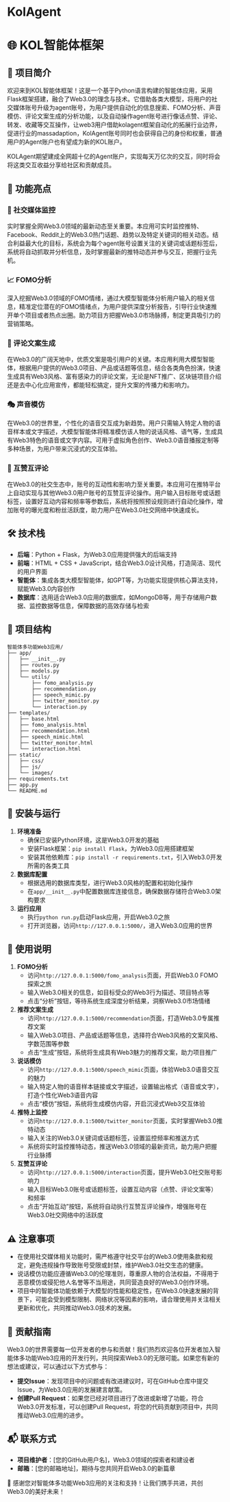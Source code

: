 # KolAgent
# 🌐 KOL智能体框架

## 🌟 项目简介
欢迎来到KOL智能体框架！这是一个基于Python语言构建的智能体应用，采用Flask框架搭建，融合了Web3.0的理念与技术。它借助各类大模型，将用户的社交媒体账号升级为agent账号，为用户提供自动化的信息搜索、FOMO分析、声音模仿、评论文案生成的分析功能，以及自动操作agent账号进行像话点赞、评论、转发、收藏等交互操作，让web3用户借助kolagent框架自动化的拓展行业边界，促进行业的massadaption，KolAgent账号同时也会获得自己的身份和权重，普通用户的Agent账户也有望成为新的KOL账户。

KOLAgent期望建成全网超十亿的Agent账户，实现每天万亿次的交互，同时将会将这类交互收益分享给社区和贡献成员。

## 🚀 功能亮点

### 🔄 社交媒体监控
实时掌握全网Web3.0领域的最新动态至关重要。本应用可实时监控推特、Facebook、Reddit上的Web3.0热门话题、趋势以及特定关键词的相关动态。结合利益最大化的目标，系统会为每个agent账号设置关注的关键词或话题标签后，系统将自动抓取并分析信息，及时掌握最新的推特动态并参与交互，把握行业先机。

### 📈 FOMO分析
深入挖掘Web3.0领域的FOMO情绪，通过大模型智能体分析用户输入的相关信息，精准定位潜在的FOMO情绪点，为用户提供深度分析报告，引导行业快速推开单个项目或者热点出圈。助力项目方把握Web3.0市场脉搏，制定更具吸引力的营销策略。

### 📝 评论文案生成
在Web3.0的广阔天地中，优质文案是吸引用户的关键。本应用利用大模型智能体，根据用户提供的Web3.0项目、产品或话题等信息，结合各类角色扮演，快速生成具有Web3风格、富有感染力的评论文案，无论是NFT推广、区块链项目介绍还是去中心化应用宣传，都能轻松搞定，提升文案的传播力和影响力。

### 🎭 声音模仿
在Web3.0的世界里，个性化的语音交互成为新趋势。用户只需输入特定人物的语音样本或文字描述，大模型智能体将精准模仿该人物的说话风格、语气等，生成具有Web3特色的语音或文字内容。可用于虚拟角色创作、Web3.0语音播报定制等多种场景，为用户带来沉浸式的交互体验。

### 💖 互赞互评论
在Web3.0的社交生态中，账号的互动性和影响力至关重要。本应用可在推特平台上自动实现与其他Web3.0用户账号的互赞互评论操作。用户输入目标账号或话题标签，设置好互动内容和频率等参数后，系统将按照预设规则进行自动化操作，增加账号的曝光度和粉丝活跃度，助力用户在Web3.0社交网络中快速成长。

## 🛠 技术栈
- **后端**：Python + Flask，为Web3.0应用提供强大的后端支持
- **前端**：HTML + CSS + JavaScript，结合Web3.0设计风格，打造简洁、现代的用户界面
- **智能体**：集成各类大模型智能体，如GPT等，为功能实现提供核心算法支持，赋能Web3.0内容创作
- **数据库**：选用适合Web3.0应用的数据库，如MongoDB等，用于存储用户数据、监控数据等信息，保障数据的高效存储与检索

## 📂 项目结构
```
智能体多功能Web3应用/
├── app/
│   ├── __init__.py
│   ├── routes.py
│   ├── models.py
│   └── utils/
│       ├── fomo_analysis.py
│       ├── recommendation.py
│       ├── speech_mimic.py
│       ├── twitter_monitor.py
│       └── interaction.py
├── templates/
│   ├── base.html
│   ├── fomo_analysis.html
│   ├── recommendation.html
│   ├── speech_mimic.html
│   ├── twitter_monitor.html
│   └── interaction.html
├── static/
│   ├── css/
│   ├── js/
│   └── images/
├── requirements.txt
├── app.py
└── README.md
```

## 🏃 安装与运行
1. **环境准备**
   - 确保已安装Python环境，这是Web3.0开发的基础
   - 安装Flask框架：`pip install Flask`，为Web3.0应用搭建框架
   - 安装其他依赖库：`pip install -r requirements.txt`，引入Web3.0开发所需的各类工具
2. **数据库配置**
   - 根据选用的数据库类型，进行Web3.0风格的配置和初始化操作
   - 在`app/__init__.py`中配置数据库连接信息，确保数据存储符合Web3.0架构要求
3. **运行应用**
   - 执行`python run.py`启动Flask应用，开启Web3.0之旅
   - 打开浏览器，访问`http://127.0.0.1:5000/`，进入Web3.0应用的世界

## 📖 使用说明
1. **FOMO分析**
   - 访问`http://127.0.0.1:5000/fomo_analysis`页面，开启Web3.0 FOMO探索之旅
   - 输入Web3.0相关的信息，如目标受众的Web3行为描述、项目特点等
   - 点击“分析”按钮，等待系统生成深度分析结果，洞察Web3.0市场情绪
2. **推荐文案生成**
   - 访问`http://127.0.0.1:5000/recommendation`页面，打造Web3.0专属推荐文案
   - 输入Web3.0项目、产品或话题等信息，选择符合Web3风格的文案风格、字数范围等参数
   - 点击“生成”按钮，系统将生成具有Web3魅力的推荐文案，助力项目推广
3. **说话模仿**
   - 访问`http://127.0.0.1:5000/speech_mimic`页面，体验Web3.0语音交互的魅力
   - 输入特定人物的语音样本链接或文字描述，设置输出格式（语音或文字），打造个性化Web3语音内容
   - 点击“模仿”按钮，系统将生成模仿内容，开启沉浸式Web3交互体验
4. **推特上监控**
   - 访问`http://127.0.0.1:5000/twitter_monitor`页面，实时掌握Web3.0推特动态
   - 输入关注的Web3.0关键词或话题标签，设置监控频率和推送方式
   - 系统将实时监控推特动态，推送Web3.0领域的最新资讯，助力用户把握行业脉搏
5. **互赞互评论**
   - 访问`http://127.0.0.1:5000/interaction`页面，提升Web3.0社交账号影响力
   - 输入目标Web3.0账号或话题标签，设置互动内容（点赞、评论文案等）和频率
   - 点击“开始互动”按钮，系统将自动执行互赞互评论操作，增强账号在Web3.0社交网络中的活跃度

## ⚠️ 注意事项
- 在使用社交媒体相关功能时，需严格遵守社交平台的Web3.0使用条款和规定，避免违规操作导致账号受限或封禁，维护Web3.0社交生态的健康。
- 说话模仿功能应遵循Web3.0的伦理准则，尊重原人物的合法权益，不得用于恶意模仿或侵犯他人名誉等不当用途，共同营造良好的Web3.0创作环境。
- 项目中的智能体功能依赖于大模型的性能和稳定性，在Web3.0快速发展的背景下，可能会受到模型限制、网络状况等因素的影响，请合理使用并关注相关更新和优化，共同推动Web3.0技术的发展。

## 🤝 贡献指南
Web3.0的世界需要每一位开发者的参与和贡献！我们热烈欢迎各位开发者加入智能体多功能Web3应用的开发行列，共同探索Web3.0的无限可能。如果您有新的想法或建议，可以通过以下方式参与：
- **提交Issue**：发现项目中的问题或有改进建议时，可在GitHub仓库中提交Issue，为Web3.0应用的发展建言献策。
- **创建Pull Request**：如果您已经对项目进行了改进或新增了功能，符合Web3.0开发标准，可以创建Pull Request，将您的代码贡献到项目中，共同推动Web3.0应用的进步。

## 📬 联系方式
- **项目维护者**：[您的GitHub用户名]，Web3.0领域的探索者和建设者
- **邮箱**：[您的邮箱地址]，期待与您共同开启Web3.0的新篇章

🌟 感谢您对智能体多功能Web3应用的关注和支持！让我们携手共进，共创Web3.0的美好未来！
